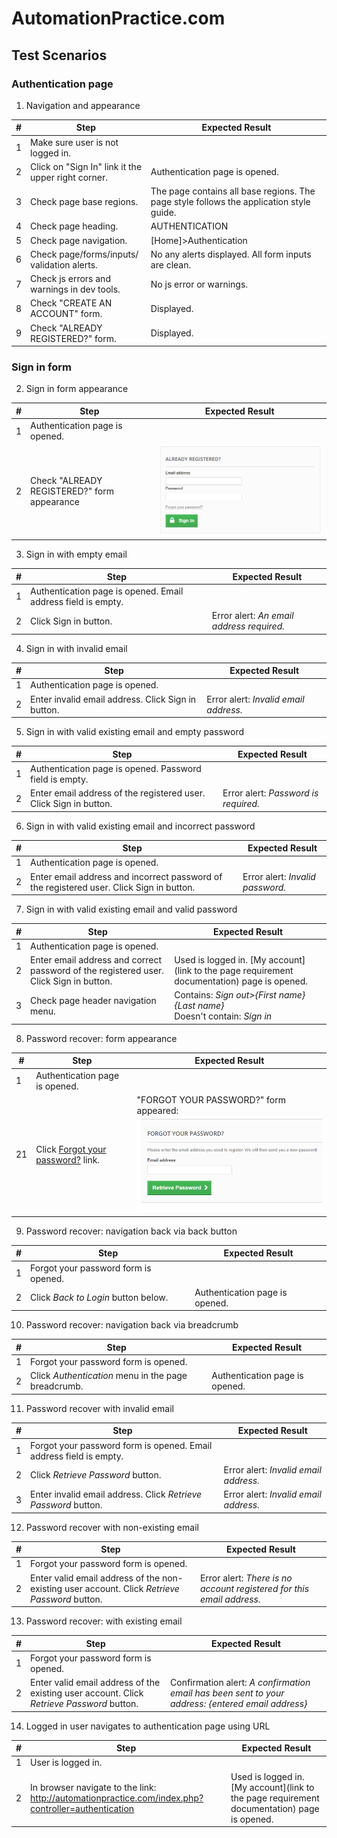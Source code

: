 # AutomationPractice.com

## Test Scenarios

### Authentication page

1. Navigation and appearance

| #    | Step                                               | Expected Result                                              |
| ---- | -------------------------------------------------- | ------------------------------------------------------------ |
| 1    | Make sure user is not logged in.                   |                                                              |
| 2    | Click on "Sign In" link it the upper right corner. | Authentication page is opened.                               |
| 3    | Check page base regions.                           | The page contains all base regions. The page style follows the application style guide. |
| 4    | Check page heading.                                | AUTHENTICATION                                               |
| 5    | Check page navigation.                             | [Home]>Authentication                                        |
| 6    | Check page/forms/inputs/ validation alerts.        | No any alerts displayed. All form inputs are clean.          |
| 7    | Check js errors and warnings in dev tools.         | No js error or warnings.                                     |
| 8    | Check "CREATE AN ACCOUNT" form.                    | Displayed.                                                   |
| 9    | Check "ALREADY REGISTERED?" form.                  | Displayed.                                                   |


### Sign in form

2. Sign in form appearance

| #    | Step                                        | Expected Result |
| ---- | ------------------------------------------- | --------------- |
| 1    | Authentication page is opened.              |                 |
| 2    | Check "ALREADY REGISTERED?" form appearance | ![](img/2.PNG)  |


3. Sign in with empty email

| #    | Step                                        | Expected Result |
| ---- | ------------------------------------------- | --------------- |
| 1 | Authentication page is opened. Email address field is empty. |                 |
| 2 | Click Sign in button. | Error alert: *An email address required.* |


4. Sign in with invalid email

| #    | Step                                        | Expected Result |
| ---- | ------------------------------------------- | --------------- |
| 1 | Authentication page is opened. |                 |
| 2 | Enter invalid email address. Click Sign in button. | Error alert: *Invalid email address.* |


5. Sign in with valid existing email and empty password

| #    | Step                                        | Expected Result |
| ---- | ------------------------------------------- | --------------- |
| 1 | Authentication page is opened. Password field is empty. |                 |
| 2 | Enter email address of the registered user. Click Sign in button. | Error alert: *Password is required.* |


6. Sign in with valid existing email and incorrect password

| #    | Step                                        | Expected Result |
| ---- | ------------------------------------------- | --------------- |
| 1 | Authentication page is opened. |                 |
| 2 | Enter email address and incorrect password of the registered user. Click Sign in button. | Error alert: *Invalid password.* |


7. Sign in with valid existing email and valid password

| #    | Step                                        | Expected Result |
| ---- | ------------------------------------------- | --------------- |
| 1 | Authentication page is opened. |                 |
| 2 | Enter email address and correct password of the registered user. Click Sign in button. | Used is logged in. [My account](link to the page requirement documentation) page is opened. |
| 3 | Check page header navigation menu. | Contains: *Sign out>{First name} {Last name}*<br />Doesn't contain: *Sign in* |


8. Password recover: form appearance

| #    | Step                                        | Expected Result |
| ---- | ------------------------------------------- | --------------- |
| 1 | Authentication page is opened. |                 |
| 21 | Click [Forgot your password?](http://automationpractice.com/index.php?controller=password) link. | "FORGOT YOUR PASSWORD?" form appeared:<br />![](img/3.png) |


9. Password recover: navigation back via back button

| #    | Step                                        | Expected Result |
| ---- | ------------------------------------------- | --------------- |
| 1 | Forgot your password form is opened. |                 |
| 2 | Click *Back to Login* button below. | Authentication page is opened. |


10. Password recover: navigation back via breadcrumb


| #    | Step                                        | Expected Result |
| ---- | ------------------------------------------- | --------------- |
| 1 | Forgot your password form is opened. |                 |
| 2 | Click *Authentication* menu in the page breadcrumb. | Authentication page is opened. |


11. Password recover with invalid email


| #    | Step                                        | Expected Result |
| ---- | ------------------------------------------- | --------------- |
| 1 | Forgot your password form is opened. Email address field is empty. |                 |
| 2 | Click *Retrieve Password* button. | Error alert: *Invalid email address.* |
| 3 | Enter invalid email address. Click *Retrieve Password* button. | Error alert: *Invalid email address.* |


12. Password recover with non-existing email

| #    | Step                                        | Expected Result |
| ---- | ------------------------------------------- | --------------- |
| 1 | Forgot your password form is opened. |                 |
| 2 | Enter valid email address of the non-existing user account. Click *Retrieve Password* button. | Error alert: *There is no account registered for this email address.* |


13. Password recover: with existing email

| #    | Step                                        | Expected Result |
| ---- | ------------------------------------------- | --------------- |
| 1 | Forgot your password form is opened. |                 |
| 2 | Enter valid email address of the existing user account. Click *Retrieve Password* button. | Confirmation alert: *A confirmation email has been sent to your address: {entered email address}* |


14. Logged in user navigates to authentication page using URL

| #    | Step                                        | Expected Result |
| ---- | ------------------------------------------- | --------------- |
| 1 | User is logged in. |                 |
| 2 | In browser navigate to the link: http://automationpractice.com/index.php?controller=authentication | Used is logged in. [My account](link to the page requirement documentation) page is opened. |

